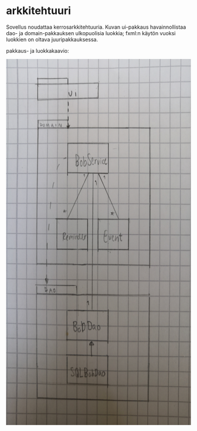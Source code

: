 # arkkitehtuuri

Sovellus noudattaa kerrosarkkitehtuuria. Kuvan ui-pakkaus havainnollistaa dao- ja domain-pakkauksen ulkopuolisia luokkia; fxml:n käytön vuoksi luokkien on oltava juuripakkauksessa.

pakkaus- ja luokkakaavio:

<img src="https://github.com/korolainenriikka/BobThePersonalAssistant-ohte2020/blob/master/dokumentaatio/kuvat/arkkitehtuuri.jpg" width="900" height="1000"/>


